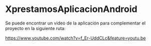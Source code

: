 # XprestamosAplicacionAndroid

Se puede encontrar un video de la aplicación para complementar el proyecto en la siguiente ruta:

https://www.youtube.com/watch?v=f_Er-UddCLc&feature=youtu.be
